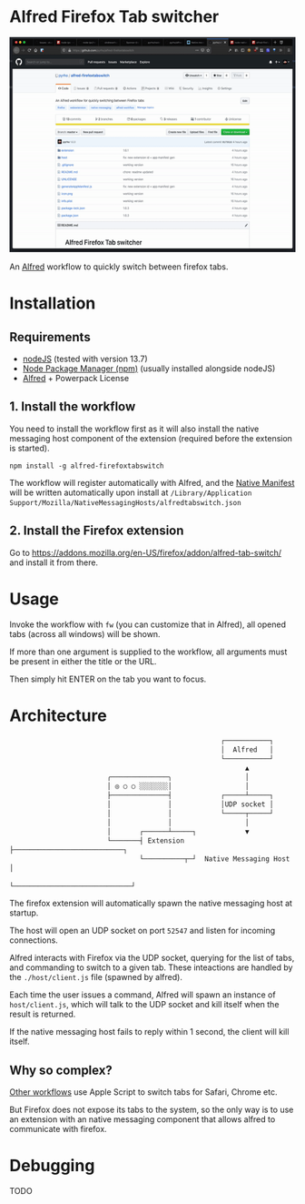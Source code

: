 Alfred Firefox Tab switcher
===========================

![demo gif](./demo.gif)

An [Alfred](https://www.alfredapp.com/) workflow to quickly switch between
firefox tabs.

# Installation

## Requirements

- [nodeJS](https://nodejs.org/en/) (tested with version 13.7)
- [Node Package Manager (npm)](https://www.npmjs.com/) (usually installed alongside
    nodeJS)
- [Alfred](https://www.alfredapp.com/) + Powerpack License

## 1. Install the workflow

You need to install the workflow first as it will also install the native
messaging host component of the extension (required before the extension is
started).

```
npm install -g alfred-firefoxtabswitch
```

The workflow will register automatically with Alfred, and the
[Native Manifest](https://developer.mozilla.org/en-US/docs/Mozilla/Add-ons/WebExtensions/Native_manifests)
will be written automatically upon install at `/Library/Application Support/Mozilla/NativeMessagingHosts/alfredtabswitch.json`

## 2. Install the Firefox extension

Go to https://addons.mozilla.org/en-US/firefox/addon/alfred-tab-switch/ and
install it from there.

# Usage

Invoke the workflow with `fw` (you can customize that in Alfred), all opened
tabs (across all windows) will be shown.

If more than one argument is supplied to the workflow, all arguments must be
present in either the title or the URL.

Then simply hit ENTER on the tab you want to focus.


# Architecture

```
                                                    ┌───────────┐
                                                    │  Alfred   │
                                                    └───────────┘
                                                          ▲
                        ╭──────────────╮                  │
                        │ ◎ ○ ○ ░░░░░░░│                  │
                        ├──────────────┤            ┌─────┴─────┐
                        │              │            │UDP socket │
                        │              │            └─────┬─────┘
                        │              │                  │
                        │       ┌──────┴─────┐            ▼
                        └───────┤ Extension  ├───────────────────────────┐
                                └──────────┬─┘  Native Messaging Host    │
                                           └─────────────────────────────┘
```

The firefox extension will automatically spawn the native messaging host at
startup.

The host will open an UDP socket on port `52547` and listen for incoming
connections.

Alfred interacts with Firefox via the UDP socket, querying for the list of tabs,
and commanding to switch to a given tab. These inteactions are handled by the
`./host/client.js` file (spawned by alfred).

Each time the user issues a command, Alfred will spawn an instance of
`host/client.js`, which will talk to the UDP socket and kill itself when the
result is returned.

If the native messaging host fails to reply within 1 second, the client will
kill itself.


## Why so complex?

[Other workflows](https://github.com/stuartcryan/rapid-browser-tabs-for-alfred)
use Apple Script to switch tabs for Safari, Chrome etc.

But Firefox does not expose its tabs to the system, so the only way is to use an
extension with an native messaging component that allows alfred to communicate
with firefox.


# Debugging

TODO

